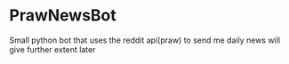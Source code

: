 # PrawNewsBot

Small python bot that uses the reddit api(praw) to send me daily news
will give further extent later